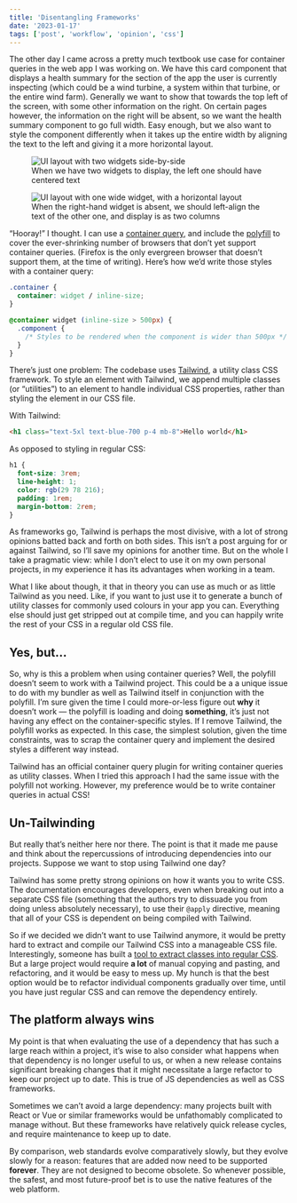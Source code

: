 ```yaml
---
title: 'Disentangling Frameworks'
date: '2023-01-17'
tags: ['post', 'workflow', 'opinion', 'css']
---
```


The other day I came across a pretty much textbook use case for container queries in the web app I was working on. We have this card component that displays a health summary for the section of the app the user is currently inspecting (which could be a wind turbine, a system within that turbine, or the entire wind farm). Generally we want to show that towards the top left of the screen, with some other information on the right. On certain pages however, the information on the right will be absent, so we want the health summary component to go full width. Easy enough, but we also want to style the component differently when it takes up the entire width by aligning the text to the left and giving it a more horizontal layout.

<figure>
  <img src="/disentangling-frameworks-01.svg" alt="UI layout with two widgets side-by-side">
  <figcaption>When we have two widgets to display, the left one should have centered text</figcaption>
</figure>

<figure>
  <img src="/disentangling-frameworks-02.svg" alt="UI layout with one wide widget, with a horizontal layout">
  <figcaption>When the right-hand widget is absent, we should left-align the text of the other one, and display is as two columns</figcaption>
</figure>

“Hooray!” I thought. I can use a [container query](https://developer.mozilla.org/en-US/docs/Web/CSS/CSS_Container_Queries), and include the [polyfill](https://github.com/GoogleChromeLabs/container-query-polyfill) to cover the ever-shrinking number of browsers that don’t yet support container queries. (Firefox is the only evergreen browser that doesn’t support them, at the time of writing). Here’s how we’d write those styles with a container query:

```css
.container {
  container: widget / inline-size;
}

@container widget (inline-size > 500px) {
  .component {
    /* Styles to be rendered when the component is wider than 500px */
  }
}
```

There’s just one problem: The codebase uses [Tailwind](https://tailwindcss.com/), a utility class CSS framework. To style an element with Tailwind, we append multiple classes (or “utilities”) to an element to handle individual CSS properties, rather than styling the element in our CSS file.

With Tailwind:

```html
<h1 class="text-5xl text-blue-700 p-4 mb-8">Hello world</h1>
```

As opposed to styling in regular CSS:

```css
h1 {
  font-size: 3rem;
  line-height: 1;
  color: rgb(29 78 216);
  padding: 1rem;
  margin-bottom: 2rem;
}
```

As frameworks go, Tailwind is perhaps the most divisive, with a lot of strong opinions batted back and forth on both sides. This isn’t a post arguing for or against Tailwind, so I’ll save my opinions for another time. But on the whole I take a pragmatic view: while I don’t elect to use it on my own personal projects, in my experience it has its advantages when working in a team.

What I like about though, it that in theory you can use as much or as little Tailwind as you need. Like, if you want to just use it to generate a bunch of utility classes for commonly used colours in your app you can. Everything else should just get stripped out at compile time, and you can happily write the rest of your CSS in a regular old CSS file.

## Yes, but...

So, why is this a problem when using container queries? Well, the polyfill doesn’t seem to work with a Tailwind project. This could be a a unique issue to do with my bundler as well as Tailwind itself in conjunction with the polyfill. I’m sure given the time I could more-or-less figure out **why** it doesn’t work — the polyfill is loading and doing **something**, it’s just not having any effect on the container-specific styles. If I remove Tailwind, the polyfill works as expected. In this case, the simplest solution, given the time constraints, was to scrap the container query and implement the desired styles a different way instead.

<aside><p>Tailwind has an official container query plugin for writing container queries as utility classes. When I tried this approach I had the same issue with the polyfill not working. However, my preference would be to write container queries in actual CSS!</p></aside>

## Un-Tailwinding

But really that’s neither here nor there. The point is that it made me pause and think about the repercussions of introducing dependencies into our projects. Suppose we want to stop using Tailwind one day?

Tailwind has some pretty strong opinions on how it wants you to write CSS. The documentation encourages developers, even when breaking out into a separate CSS file (something that the authors try to dissuade you from doing unless absolutely necessary), to use their `@apply` directive, meaning that all of your CSS is dependent on being compiled with Tailwind.

So if we decided we didn’t want to use Tailwind anymore, it would be pretty hard to extract and compile our Tailwind CSS into a manageable CSS file. Interestingly, someone has built a [tool to extract classes into regular CSS](https://tailwind-to-css.vercel.app/). But a large project would require **a lot** of manual copying and pasting, and refactoring, and it would be easy to mess up. My hunch is that the best option would be to refactor individual components gradually over time, until you have just regular CSS and can remove the dependency entirely.

## The platform always wins

My point is that when evaluating the use of a dependency that has such a large reach within a project, it’s wise to also consider what happens when that dependency is no longer useful to us, or when a new release contains significant breaking changes that it might necessitate a large refactor to keep our project up to date. This is true of JS dependencies as well as CSS frameworks.

Sometimes we can’t avoid a large dependency: many projects built with React or Vue or similar frameworks would be unfathomably complicated to manage without. But these frameworks have relatively quick release cycles, and require maintenance to keep up to date.

By comparison, web standards evolve comparatively slowly, but they evolve slowly for a reason: features that are added now need to be supported **forever**. They are not designed to become obsolete. So whenever possible, the safest, and most future-proof bet is to use the native features of the web platform.
